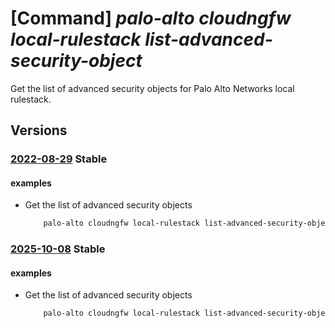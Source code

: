 # [Command] _palo-alto cloudngfw local-rulestack list-advanced-security-object_

Get the list of advanced security objects for Palo Alto Networks local rulestack.

## Versions

### [2022-08-29](/Resources/mgmt-plane/L3N1YnNjcmlwdGlvbnMve30vcmVzb3VyY2Vncm91cHMve30vcHJvdmlkZXJzL3BhbG9hbHRvbmV0d29ya3MuY2xvdWRuZ2Z3L2xvY2FscnVsZXN0YWNrcy97fS9saXN0YWR2YW5jZWRzZWN1cml0eW9iamVjdHM=/2022-08-29.xml) **Stable**

<!-- mgmt-plane /subscriptions/{}/resourcegroups/{}/providers/paloaltonetworks.cloudngfw/localrulestacks/{}/listadvancedsecurityobjects 2022-08-29 -->

#### examples

- Get the list of advanced security objects
    ```bash
        palo-alto cloudngfw local-rulestack list-advanced-security-object -g MyResourceGroup -n MyLocalRulestacks --type feeds
    ```

### [2025-10-08](/Resources/mgmt-plane/L3N1YnNjcmlwdGlvbnMve30vcmVzb3VyY2Vncm91cHMve30vcHJvdmlkZXJzL3BhbG9hbHRvbmV0d29ya3MuY2xvdWRuZ2Z3L2xvY2FscnVsZXN0YWNrcy97fS9saXN0YWR2YW5jZWRzZWN1cml0eW9iamVjdHM=/2025-10-08.xml) **Stable**

<!-- mgmt-plane /subscriptions/{}/resourcegroups/{}/providers/paloaltonetworks.cloudngfw/localrulestacks/{}/listadvancedsecurityobjects 2025-10-08 -->

#### examples

- Get the list of advanced security objects
    ```bash
        palo-alto cloudngfw local-rulestack list-advanced-security-object -g MyResourceGroup -n MyLocalRulestacks --type feeds
    ```
